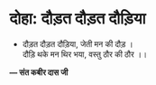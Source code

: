 # दोहा: दौड़त दौड़त दौड़िया

- दौड़त दौड़त दौड़िया, जेती मन की दौड़ ।\
  दौड़ि थके मन थिर भया, वस्तु ठौर की ठौर ।।

**— संत कबीर दास जी**
